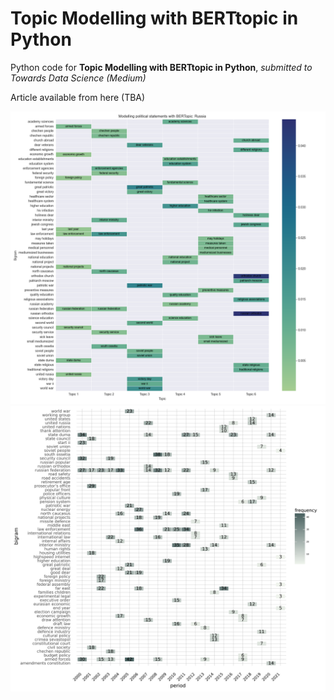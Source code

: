 # Topic Modelling with BERTtopic in Python

Python code for **Topic Modelling with BERTtopic in Python**, *submitted to Towards Data Science (Medium)*


Article available from here (TBA)

<p float="left">
  <img src="BERTopic_Russia.png" width="520" />
  <img src="heatmap_Arabica.png" width="520" />
</p>
